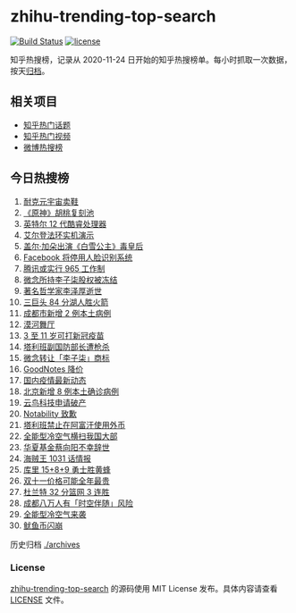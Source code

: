 # zhihu-trending-top-search

[![Build Status](https://github.com/justjavac/zhihu-trending-top-search/workflows/ci/badge.svg?branch=main)](https://github.com/justjavac/zhihu-trending-top-search/actions)
[![license](https://img.shields.io/github/license/justjavac/zhihu-trending-top-search)](https://github.com/justjavac/zhihu-trending-top-search/blob/main/LICENSE)

知乎热搜榜，记录从 2020-11-24 日开始的知乎热搜榜单。每小时抓取一次数据，按天[归档](./archives)。

## 相关项目

- [知乎热门话题](https://github.com/justjavac/zhihu-trending-hot-questions)
- [知乎热门视频](https://github.com/justjavac/zhihu-trending-hot-video)
- [微博热搜榜](https://github.com/justjavac/weibo-trending-hot-search)

## 今日热搜榜

<!-- BEGIN -->
<!-- 最后更新时间 Fri Nov 05 2021 11:14:05 GMT+0800 (China Standard Time) -->

1. [耐克元宇宙卖鞋](https://www.zhihu.com/search?q=元宇宙)
1. [《原神》胡桃复刻池](https://www.zhihu.com/search?q=原神)
1. [英特尔 12 代酷睿处理器](https://www.zhihu.com/search?q=12代酷睿)
1. [艾尔登法环实机演示](https://www.zhihu.com/search?q=艾尔登法环)
1. [盖尔·加朵出演《白雪公主》毒皇后](https://www.zhihu.com/search?q=白雪公主)
1. [Facebook 将停用人脸识别系统](https://www.zhihu.com/search?q=Facebook)
1. [腾讯或实行 965 工作制](https://www.zhihu.com/search?q=腾讯加班)
1. [微念所持李子柒股权被冻结](https://www.zhihu.com/search?q=李子柒)
1. [著名哲学家李泽厚逝世](https://www.zhihu.com/search?q=李泽厚)
1. [三巨头 84 分湖人胜火箭](https://www.zhihu.com/search?q=湖人)
1. [成都市新增 2 例本土病例](https://www.zhihu.com/search?q=成都疫情)
1. [漠河舞厅](https://www.zhihu.com/search?q=漠河舞厅)
1. [3 至 11 岁可打新冠疫苗](https://www.zhihu.com/search?q=新冠疫苗)
1. [塔利班副国防部长遭枪杀](https://www.zhihu.com/search?q=塔利班)
1. [微念转让「李子柒」商标](https://www.zhihu.com/search?q=李子柒)
1. [GoodNotes 降价](https://www.zhihu.com/search?q=goodnotes)
1. [国内疫情最新动态](https://www.zhihu.com/search?q=国内疫情)
1. [北京新增 8 例本土确诊病例](https://www.zhihu.com/search?q=北京疫情)
1. [云鸟科技申请破产](https://www.zhihu.com/search?q=云鸟科技)
1. [Notability 致歉](https://www.zhihu.com/search?q=Notability)
1. [塔利班禁止在阿富汗使用外币](https://www.zhihu.com/search?q=塔利班外币)
1. [全能型冷空气横扫我国大部](https://www.zhihu.com/search?q=冷空气)
1. [华夏基金蔡向阳不幸辞世](https://www.zhihu.com/search?q=蔡向阳)
1. [海贼王 1031 话情报](https://www.zhihu.com/search?q=海贼王)
1. [库里 15+8+9 勇士胜黄蜂](https://www.zhihu.com/search?q=勇士)
1. [双十一价格可能全年最贵](https://www.zhihu.com/search?q=双十一价格)
1. [杜兰特 32 分篮网 3 连胜](https://www.zhihu.com/search?q=杜兰特)
1. [成都八万人有「时空伴随」风险](https://www.zhihu.com/search?q=时空伴随)
1. [全能型冷空气来袭](https://www.zhihu.com/search?q=冷空气)
1. [鱿鱼币闪崩](https://www.zhihu.com/search?q=鱿鱼币)

<!-- END -->

历史归档 [./archives](./archives)

### License

[zhihu-trending-top-search](https://github.com/justjavac/zhihu-trending-top-search)
的源码使用 MIT License 发布。具体内容请查看 [LICENSE](./LICENSE) 文件。

